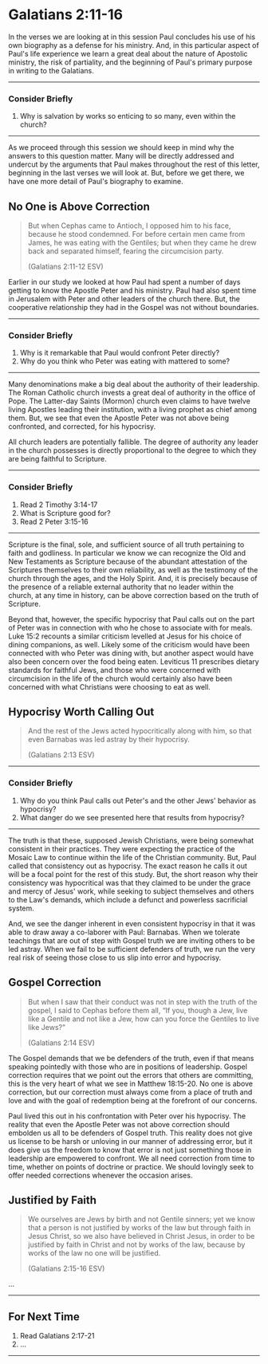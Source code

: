 # Galatians 2:11-16

In the verses we are looking at in this session Paul concludes his use of his own biography as a defense for his ministry. And, in this particular aspect of Paul's life experience we learn a great deal about the nature of Apostolic ministry, the risk of partiality, and the beginning of Paul's primary purpose in writing to the Galatians.
 
---

### Consider Briefly

1. Why is salvation by works so enticing to so many, even within the church?

---

As we proceed through this session we should keep in mind why the answers to this question matter. Many will be directly addressed and undercut by the arguments that Paul makes throughout the rest of this letter, beginning in the last verses we will look at. But, before we get there, we have one more detail of Paul's biography to examine.

## No One is Above Correction

> But when Cephas came to Antioch, I opposed him to his face, because he stood condemned. For before certain men came from James, he was eating with the Gentiles; but when they came he drew back and separated himself, fearing the circumcision party.
> 
> (Galatians 2:11-12 ESV)

Earlier in our study we looked at how Paul had spent a number of days getting to know the Apostle Peter and his ministry. Paul had also spent time in Jerusalem with Peter and other leaders of the church there. But, the cooperative relationship they had in the Gospel was not without boundaries.

---

### Consider Briefly

1. Why is it remarkable that Paul would confront Peter directly?
2. Why do you think who Peter was eating with mattered to some?

---

Many denominations make a big deal about the authority of their leadership. The Roman Catholic church invests a great deal of authority in the office of Pope. The Latter-day Saints (Mormon) church even claims to have twelve living Apostles leading their institution, with a living prophet as chief among them. But, we see that even the Apostle Peter was not above being confronted, and corrected, for his hypocrisy.

All church leaders are potentially fallible. The degree of authority any leader in the church possesses is directly proportional to the degree to which they are being faithful to Scripture.

---

### Consider Briefly

1. Read 2 Timothy 3:14-17
2. What is Scripture good for?
3. Read 2 Peter 3:15-16

---

Scripture is the final, sole, and sufficient source of all truth pertaining to faith and godliness. In particular we know we can recognize the Old and New Testaments as Scripture because of the abundant attestation of the Scriptures themselves to their own reliability, as well as the testimony of the church through the ages, and the Holy Spirit. And, it is precisely because of the presence of a reliable external authority that no leader within the church, at any time in history, can be above correction based on the truth of Scripture.

Beyond that, however, the specific hypocrisy that Paul calls out on the part of Peter was in connection with who he chose to associate with for meals. Luke 15:2 recounts a similar criticism levelled at Jesus for his choice of dining companions, as well. Likely some of the criticism would have been connected with who Peter was dining with, but another aspect would have also been concern over the food being eaten. Leviticus 11 prescribes dietary standards for faithful Jews, and those who were concerned with circumcision in the life of the church would certainly also have been concerned with what Christians were choosing to eat as well.

## Hypocrisy Worth Calling Out

> And the rest of the Jews acted hypocritically along with him, so that even Barnabas was led astray by their hypocrisy.
> 
> (Galatians 2:13 ESV)

---

### Consider Briefly

1. Why do you think Paul calls out Peter's and the other Jews' behavior as hypocrisy? 
2. What danger do we see presented here that results from hypocrisy?

---

The truth is that these, supposed Jewish Christians, were being somewhat consistent in their practices. They were expecting the practice of the Mosaic Law to continue within the life of the Christian community. But, Paul called that consistency out as hypocrisy. The exact reason he calls it out will be a focal point for the rest of this study. But, the short reason why their consistency was hypocritical was that they claimed to be under the grace and mercy of Jesus' work, while seeking to subject themselves and others to the Law's demands, which include a defunct and powerless sacrificial system.

And, we see the danger inherent in even consistent hypocrisy in that it was able to draw away a co-laborer with Paul: Barnabas. When we tolerate teachings that are out of step with Gospel truth we are inviting others to be led astray. When we fail to be sufficient defenders of truth, we run the very real risk of seeing those close to us slip into error and hypocrisy.

## Gospel Correction

> But when I saw that their conduct was not in step with the truth of the gospel, I said to Cephas before them all, “If you, though a Jew, live like a Gentile and not like a Jew, how can you force the Gentiles to live like Jews?”
> 
> (Galatians 2:14 ESV)

The Gospel demands that we be defenders of the truth, even if that means speaking pointedly with those who are in positions of leadership. Gospel correction requires that we point out the errors that others are committing, this is the very heart of what we see in Matthew 18:15-20. No one is above correction, but our correction must always come from a place of truth and love and with the goal of redemption being at the forefront of our concerns.

Paul lived this out in his confrontation with Peter over his hypocrisy. The reality that even the Apostle Peter was not above correction should embolden us all to be defenders of Gospel truth. This reality does not give us license to be harsh or unloving in our manner of addressing error, but it does give us the freedom to know that error is not just something those in leadership are empowered to confront. We all need correction from time to time, whether on points of doctrine or practice. We should lovingly seek to offer needed corrections whenever the occasion arises.

## Justified by Faith

> We ourselves are Jews by birth and not Gentile sinners; yet we know that a person is not justified by works of the law but through faith in Jesus Christ, so we also have believed in Christ Jesus, in order to be justified by faith in Christ and not by works of the law, because by works of the law no one will be justified.
> 
> (Galatians 2:15-16 ESV)

...

---

## For Next Time

1. Read Galatians 2:17-21
2. ...

---